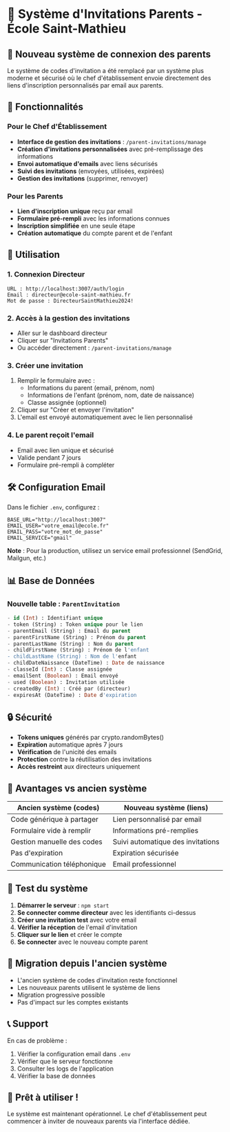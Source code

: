 # 📧 Système d'Invitations Parents - École Saint-Mathieu

## 🎯 Nouveau système de connexion des parents

Le système de codes d'invitation a été remplacé par un système plus moderne et sécurisé où le chef d'établissement envoie directement des liens d'inscription personnalisés par email aux parents.

## 🚀 Fonctionnalités

### Pour le Chef d'Établissement
- **Interface de gestion des invitations** : `/parent-invitations/manage`
- **Création d'invitations personnalisées** avec pré-remplissage des informations
- **Envoi automatique d'emails** avec liens sécurisés
- **Suivi des invitations** (envoyées, utilisées, expirées)
- **Gestion des invitations** (supprimer, renvoyer)

### Pour les Parents
- **Lien d'inscription unique** reçu par email
- **Formulaire pré-rempli** avec les informations connues
- **Inscription simplifiée** en une seule étape
- **Création automatique** du compte parent et de l'enfant

## 🔧 Utilisation

### 1. Connexion Directeur
```
URL : http://localhost:3007/auth/login
Email : directeur@ecole-saint-mathieu.fr
Mot de passe : DirecteurSaintMathieu2024!
```

### 2. Accès à la gestion des invitations
- Aller sur le dashboard directeur
- Cliquer sur "Invitations Parents"
- Ou accéder directement : `/parent-invitations/manage`

### 3. Créer une invitation
1. Remplir le formulaire avec :
   - Informations du parent (email, prénom, nom)
   - Informations de l'enfant (prénom, nom, date de naissance)
   - Classe assignée (optionnel)
2. Cliquer sur "Créer et envoyer l'invitation"
3. L'email est envoyé automatiquement avec le lien personnalisé

### 4. Le parent reçoit l'email
- Email avec lien unique et sécurisé
- Valide pendant 7 jours
- Formulaire pré-rempli à compléter

## 🛠️ Configuration Email

Dans le fichier `.env`, configurez :
```properties
BASE_URL="http://localhost:3007"
EMAIL_USER="votre_email@ecole.fr"
EMAIL_PASS="votre_mot_de_passe"
EMAIL_SERVICE="gmail"
```

**Note** : Pour la production, utilisez un service email professionnel (SendGrid, Mailgun, etc.)

## 📊 Base de Données

### Nouvelle table : `ParentInvitation`
```sql
- id (Int) : Identifiant unique
- token (String) : Token unique pour le lien
- parentEmail (String) : Email du parent
- parentFirstName (String) : Prénom du parent
- parentLastName (String) : Nom du parent
- childFirstName (String) : Prénom de l'enfant
- childLastName (String) : Nom de l'enfant
- childDateNaissance (DateTime) : Date de naissance
- classeId (Int) : Classe assignée
- emailSent (Boolean) : Email envoyé
- used (Boolean) : Invitation utilisée
- createdBy (Int) : Créé par (directeur)
- expiresAt (DateTime) : Date d'expiration
```

## 🔒 Sécurité

- **Tokens uniques** générés par crypto.randomBytes()
- **Expiration** automatique après 7 jours
- **Vérification** de l'unicité des emails
- **Protection** contre la réutilisation des invitations
- **Accès restreint** aux directeurs uniquement

## 🎯 Avantages vs ancien système

| Ancien système (codes) | Nouveau système (liens) |
|------------------------|--------------------------|
| Code générique à partager | Lien personnalisé par email |
| Formulaire vide à remplir | Informations pré-remplies |
| Gestion manuelle des codes | Suivi automatique des invitations |
| Pas d'expiration | Expiration sécurisée |
| Communication téléphonique | Email professionnel |

## 🧪 Test du système

1. **Démarrer le serveur** : `npm start`
2. **Se connecter comme directeur** avec les identifiants ci-dessus
3. **Créer une invitation test** avec votre email
4. **Vérifier la réception** de l'email d'invitation
5. **Cliquer sur le lien** et créer le compte
6. **Se connecter** avec le nouveau compte parent

## 🔄 Migration depuis l'ancien système

- L'ancien système de codes d'invitation reste fonctionnel
- Les nouveaux parents utilisent le système de liens
- Migration progressive possible
- Pas d'impact sur les comptes existants

## 📞 Support

En cas de problème :
1. Vérifier la configuration email dans `.env`
2. Vérifier que le serveur fonctionne
3. Consulter les logs de l'application
4. Vérifier la base de données

## 🎉 Prêt à utiliser !

Le système est maintenant opérationnel. Le chef d'établissement peut commencer à inviter de nouveaux parents via l'interface dédiée.

